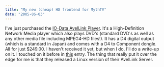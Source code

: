 ```yaml
---
title: "My new (cheap) HD frontend for MythTV"
date: "2005-06-03"
---
```


I've just purchased the [IO-Data AvelLink Player](http://www.iodata.com/products/products.php?cat=HNP&sc=AVEL&ts=2&tsc=15&sc=AVEL&pId=AVLP2%2FDVDLA). It's a High-Definition Network Media player which also plays DVD's (standard DVD's as well as any other media file including MPEG4-HD files!). It has a D4 digital output (which is a standard in Japan) and comes with a D4 to Component dongle. All for just $249.00. I haven't received it yet, but when I do, I'll do a write-up on it. I touched on it before in [this](http://www.sturgeonfamily.com/2005/01/divx-networks-say-hd-dvd-is-ready-now.php) entry. The thing that really put it over the edge for me is that they released a Linux version of their AvelLink Server.
